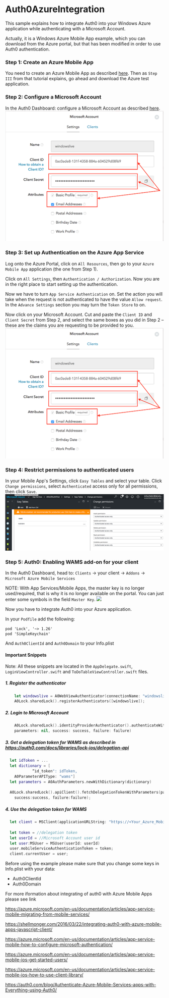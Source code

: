 # Auth0AzureIntegration

This sample explains how to integrate Auth0 into your Windows Azure application while authenticating with a Microsoft Account.

Actually, it is a Windows Azure Mobile App example, which you can download from the Azure portal, but that has been modified in order to use Auth0 authentication.


### Step 1: Create an Azure Mobile App
You need to create an Azure Mobile App as described [here](https://azure.microsoft.com/en-us/documentation/articles/app-service-mobile-ios-get-started/). Then as `Step III` from that tutorial explains, go ahead and download the Azure test application.


### Step 2: Configure a Microsoft Account
In the Auth0 Dashboard: configure a Microsoft Account as described [here](https://auth0.com/docs/connections/social/microsoft-account).
![Microsoft Account](/media/image1.png)

### Step 3: Set up Authentication on the Azure App Service

Log onto the Azure Portal, click on `All Resources`, then go to your `Azure Mobile App` application (the one from Step 1).  

Click on `All Settings`, then `Authentication / Authorization`. Now you are in the right place to start setting up the authentication.

Now we have to turn `App Service Authentication` on. Set the action you will take when the request is not authenticated to have the value `Allow request`.
In the `Advance Settings` section you may turn the `Token Store` to on.

Now click on your Microsoft Account. Cut and paste the `Client ID` and `Client Secret` from Step 2, and select the same boxes as you did in Step 2 – these are the claims you are requesting to be provided to you.
![Azure Portal](/media/image1.png)

### Step 4: Restrict permissions to authenticated users

In your Mobile App's Settings, click `Easy Tables` and select your table. Click `Change permissions`, select `Authenticated` access only for all permissions, then click `Save`. 
![](/media/image3.png)

### Step 5: Auth0: Enabling WAMS add-on for your client

In the Auth0 Dashboard, head to: `Clients` -> your client -> `Addons` -> `Microsoft Azure Mobile Services`

NOTE: With App Services/Mobile Apps, the master key is no longer used/required, that is why it is no longer available on the portal. You can just enter some symbols in the field `Master Key`.
![](image4.png)

Now you have to integrate Auth0 into your Azure application.

In your `Podfile` add the following:

```
pod 'Lock', '~> 1.26'
pod 'SimpleKeychain'
```

And `Auth0ClientId` and `Auth0Domain` to your Info.plist

#### Important Snippets

Note: All these snippets are located in the `AppDelegate.swift`, `LoginViewController.swift` and `ToDoTableViewController.swift` files.

##### 1. Register the authenticator 
```swift
    let windowslive = A0WebViewAuthenticator(connectionName: "windowslive", lock: A0Lock.sharedLock())
    A0Lock.sharedLock().registerAuthenticators([windowslive]);
```
##### 2. Login to Microsoft Account 
```swift
    A0Lock.sharedLock().identityProviderAuthenticator().authenticateWithConnectionName("windowslive", 
	parameters: nil, success: success, failure: failure)
```
##### 3. Get a delegation token for WAMS as described in https://auth0.com/docs/libraries/lock-ios/delegation-api 
```swift
  let idToken = ...
  let dictionary = [
            “id_token": idToken,
    A0ParameterAPIType: "wams"]
  let parameters = A0AuthParameters.newWithDictionary(dictionary)
        
  A0Lock.sharedLock().apiClient().fetchDelegationTokenWithParameters(parameters,
    success:success, failure:failure);
```
##### 4. Use the delegation token for WAMS 
```swift
  let client = MSClient(applicationURLString: "https://<Your_Azure_Mobile_App_Name>.azurewebsites.net")
        
  let token = //delegation token
  let userId = //Microsoft Account user id
  let user:MSUser = MSUser(userId: userId)
  user.mobileServiceAuthenticationToken = token;        
  client.currentUser = user;
```
Before using the example please make sure that you change some keys in Info.plist with your data:
- Auth0ClientId
- Auth0Domain

For more iformation about integrating of auth0 with Azure Mobile Apps please see link

https://azure.microsoft.com/en-us/documentation/articles/app-service-mobile-migrating-from-mobile-services/

https://shellmonger.com/2016/03/22/integrating-auth0-with-azure-mobile-apps-javascript-client/ 

https://azure.microsoft.com/en-us/documentation/articles/app-service-mobile-how-to-configure-microsoft-authentication/

https://azure.microsoft.com/en-us/documentation/articles/app-service-mobile-ios-get-started-users/

https://azure.microsoft.com/en-us/documentation/articles/app-service-mobile-ios-how-to-use-client-library/

https://auth0.com/blog/Authenticate-Azure-Mobile-Services-apps-with-Everything-using-Auth0/

